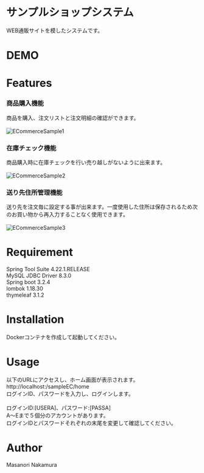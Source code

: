 # サンプルショップシステム
WEB通販サイトを模したシステムです。

# DEMO
# Features

### 商品購入機能
商品を購入、注文リストと注文明細の確認ができます。<br>
<br>
![ECommerceSample1](https://github.com/masanorinakamura-09/ECommerceSystem/assets/123363437/1e423f2f-1ebd-4c89-9532-b63fece5ac82)

### 在庫チェック機能
商品購入時に在庫チェックを行い売り越しがないように出来ます。<br>
<br>
![ECommerceSample2](https://github.com/masanorinakamura-09/ECommerceSystem/assets/123363437/d7384a04-3357-4c87-8d25-8c86f910b339)

### 送り先住所管理機能
送り先を注文毎に設定する事が出来ます。一度使用した住所は保存されるため次のお買い物から再入力することなく使用できます。<br>
<br>
![ECommerceSample3](https://github.com/masanorinakamura-09/ECommerceSystem/assets/123363437/ac0198af-2ad6-4eea-bb15-661ca528fce9)

# Requirement

Spring Tool Suite 4.22.1.RELEASE<br>
MySQL JDBC Driver 8.3.0<br>
Spring boot 3.2.4<br>
lombok 1.18.30<br>
thymeleaf 3.1.2<br>

# Installation

Dockerコンテナを作成して起動してください。

# Usage

以下のURLにアクセスし、ホーム画面が表示されます。<br>
http://localhost:/sampleEC/home<br>
ログインID、パスワードを入力し、ログインします。<br>
<br>
ログインID:[USERA]、パスワード:[PASSA]<br>
A～Eまで５個分のアカウントがあります。<br>
ログインIDとパスワードそれぞれの末尾を変更して確認してください。<br>


# Author

Masanori Nakamura
